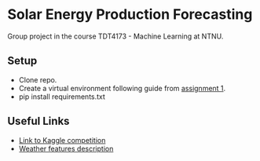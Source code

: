 # Solar Energy Production Forecasting
Group project in the course TDT4173 - Machine Learning at NTNU.

## Setup
- Clone repo.
- Create a virtual environment following guide from [assignment 1](https://github.com/wiedersehne/TDT-4173-2023-task-1).
- pip install requirements.txt

## Useful Links
- [Link to Kaggle competition](https://www.kaggle.com/competitions/solar-energy-production-forecasting/data)
- [Weather features description](https://www.meteomatics.com/en/api/available-parameters/alphabetic-list/)
